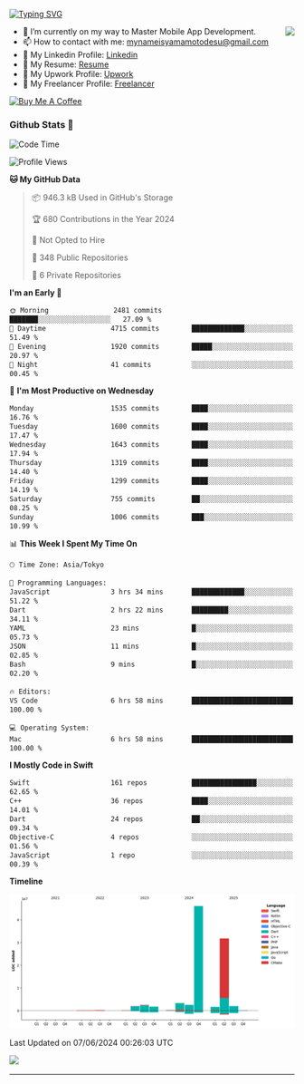 
[![Typing SVG](https://readme-typing-svg.demolab.com/?lines=Thank+You+For+Visiting!!;You+Are+Welcome✨;I+am+Kyo+Yamamoto;Mobile+Developer)](https://git.io/typing-svg)
<p>
<img align="right" src="https://media.giphy.com/media/26ufdb3cYKwbRtYVW/giphy.gif" style="max-width:100%;" height="150px">

- 🌱 I’m currently on my way to Master Mobile App Development.
- 📫 How to contact with me: mynameisyamamotodesu@gmail.com
- 🔗 My Linkedin Profile: [Linkedin](https://www.linkedin.com/in/kyo-yamamoto-a2ab50239)
- 🔗 My Resume: [Resume](https://www.kickresume.com/cv/rNok4e/)
- 🔗 My Upwork Profile: [Upwork](https://www.upwork.com/freelancers/~01aa9115102bb4af25)
- 🔗 My Freelancer Profile: [Freelancer](https://www.freelancer.com/u/yamamotodesu)

<a href="https://www.buymeacoffee.com/kyoyamamoto" target="_blank"><img src="https://cdn.buymeacoffee.com/buttons/default-orange.png" alt="Buy Me A Coffee" height="41" width="174"></a>

### Github Stats 🥇 
<!--START_SECTION:waka-->
![Code Time](http://img.shields.io/badge/Code%20Time-712%20hrs%2024%20mins-blue)

![Profile Views](http://img.shields.io/badge/Profile%20Views-1-blue)

**🐱 My GitHub Data** 

> 📦 946.3 kB Used in GitHub's Storage 
 > 
> 🏆 680 Contributions in the Year 2024
 > 
> 🚫 Not Opted to Hire
 > 
> 📜 348 Public Repositories 
 > 
> 🔑 6 Private Repositories 
 > 
**I'm an Early 🐤** 

```text
🌞 Morning                2481 commits        ███████░░░░░░░░░░░░░░░░░░   27.09 % 
🌆 Daytime                4715 commits        █████████████░░░░░░░░░░░░   51.49 % 
🌃 Evening                1920 commits        █████░░░░░░░░░░░░░░░░░░░░   20.97 % 
🌙 Night                  41 commits          ░░░░░░░░░░░░░░░░░░░░░░░░░   00.45 % 
```
📅 **I'm Most Productive on Wednesday** 

```text
Monday                   1535 commits        ████░░░░░░░░░░░░░░░░░░░░░   16.76 % 
Tuesday                  1600 commits        ████░░░░░░░░░░░░░░░░░░░░░   17.47 % 
Wednesday                1643 commits        ████░░░░░░░░░░░░░░░░░░░░░   17.94 % 
Thursday                 1319 commits        ████░░░░░░░░░░░░░░░░░░░░░   14.40 % 
Friday                   1299 commits        ████░░░░░░░░░░░░░░░░░░░░░   14.19 % 
Saturday                 755 commits         ██░░░░░░░░░░░░░░░░░░░░░░░   08.25 % 
Sunday                   1006 commits        ███░░░░░░░░░░░░░░░░░░░░░░   10.99 % 
```


📊 **This Week I Spent My Time On** 

```text
🕑︎ Time Zone: Asia/Tokyo

💬 Programming Languages: 
JavaScript               3 hrs 34 mins       █████████████░░░░░░░░░░░░   51.22 % 
Dart                     2 hrs 22 mins       █████████░░░░░░░░░░░░░░░░   34.11 % 
YAML                     23 mins             █░░░░░░░░░░░░░░░░░░░░░░░░   05.73 % 
JSON                     11 mins             █░░░░░░░░░░░░░░░░░░░░░░░░   02.85 % 
Bash                     9 mins              █░░░░░░░░░░░░░░░░░░░░░░░░   02.20 % 

🔥 Editors: 
VS Code                  6 hrs 58 mins       █████████████████████████   100.00 % 

💻 Operating System: 
Mac                      6 hrs 58 mins       █████████████████████████   100.00 % 
```

**I Mostly Code in Swift** 

```text
Swift                    161 repos           ████████████████░░░░░░░░░   62.65 % 
C++                      36 repos            ████░░░░░░░░░░░░░░░░░░░░░   14.01 % 
Dart                     24 repos            ██░░░░░░░░░░░░░░░░░░░░░░░   09.34 % 
Objective-C              4 repos             ░░░░░░░░░░░░░░░░░░░░░░░░░   01.56 % 
JavaScript               1 repo              ░░░░░░░░░░░░░░░░░░░░░░░░░   00.39 % 
```



**Timeline**

![Lines of Code chart](https://raw.githubusercontent.com/YamamotoDesu/YamamotoDesu/main/assets/bar_graph.png)


 Last Updated on 07/06/2024 00:26:03 UTC
<!--END_SECTION:waka-->

![](https://github-profile-summary-cards.vercel.app/api/cards/profile-details?username=YamamotoDesu&theme=vue)

----
